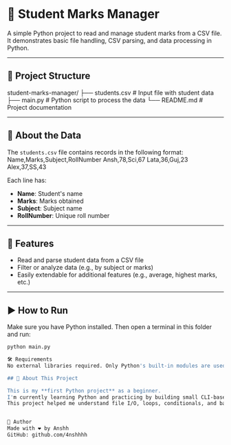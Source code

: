 # 📘 Student Marks Manager

A simple Python project to read and manage student marks from a CSV file.  
It demonstrates basic file handling, CSV parsing, and data processing in Python.

---

## 📂 Project Structure

student-marks-manager/
├── students.csv # Input file with student data
├── main.py # Python script to process the data
└── README.md # Project documentation

---

## 📄 About the Data

The `students.csv` file contains records in the following format:
Name,Marks,Subject,RollNumber
Ansh,78,Sci,67
Lata,36,Guj,23
Alex,37,SS,43


Each line has:
- **Name**: Student's name
- **Marks**: Marks obtained
- **Subject**: Subject name
- **RollNumber**: Unique roll number

---

## 🧠 Features

- Read and parse student data from a CSV file
- Filter or analyze data (e.g., by subject or marks)
- Easily extendable for additional features (e.g., average, highest marks, etc.)

---

## ▶️ How to Run

Make sure you have Python installed. Then open a terminal in this folder and run:

```bash
python main.py

🛠️ Requirements
No external libraries required. Only Python's built-in modules are used.

## 🌱 About This Project

This is my **first Python project** as a beginner.  
I'm currently learning Python and practicing by building small CLI-based apps.  
This project helped me understand file I/O, loops, conditionals, and basic data structures in Python.


👤 Author
Made with ❤️ by Anshh
GitHub: github.com/4nshhhh